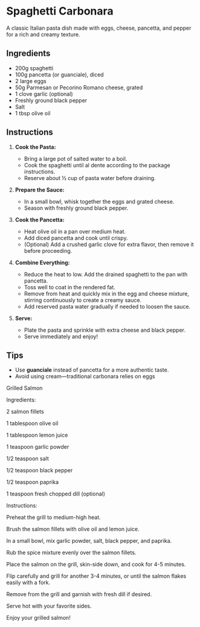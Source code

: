 # Spaghetti Carbonara  

A classic Italian pasta dish made with eggs, cheese, pancetta, and pepper for a rich and creamy texture.  

## Ingredients  

- 200g spaghetti  
- 100g pancetta (or guanciale), diced  
- 2 large eggs  
- 50g Parmesan or Pecorino Romano cheese, grated  
- 1 clove garlic (optional)  
- Freshly ground black pepper  
- Salt  
- 1 tbsp olive oil  

## Instructions  

1. **Cook the Pasta:**  
   - Bring a large pot of salted water to a boil.  
   - Cook the spaghetti until al dente according to the package instructions.  
   - Reserve about ½ cup of pasta water before draining.  

2. **Prepare the Sauce:**  
   - In a small bowl, whisk together the eggs and grated cheese.  
   - Season with freshly ground black pepper.  

3. **Cook the Pancetta:**  
   - Heat olive oil in a pan over medium heat.  
   - Add diced pancetta and cook until crispy.  
   - (Optional) Add a crushed garlic clove for extra flavor, then remove it before proceeding.  

4. **Combine Everything:**  
   - Reduce the heat to low. Add the drained spaghetti to the pan with pancetta.  
   - Toss well to coat in the rendered fat.  
   - Remove from heat and quickly mix in the egg and cheese mixture, stirring continuously to create a creamy sauce.  
   - Add reserved pasta water gradually if needed to loosen the sauce.  

5. **Serve:**  
   - Plate the pasta and sprinkle with extra cheese and black pepper.  
   - Serve immediately and enjoy!  

## Tips  

- Use **guanciale** instead of pancetta for a more authentic taste.  
- Avoid using cream—traditional carbonara relies on eggs


Grilled Salmon

Ingredients:

2 salmon fillets

1 tablespoon olive oil

1 tablespoon lemon juice

1 teaspoon garlic powder

1/2 teaspoon salt

1/2 teaspoon black pepper

1/2 teaspoon paprika

1 teaspoon fresh chopped dill (optional)

Instructions:

Preheat the grill to medium-high heat.

Brush the salmon fillets with olive oil and lemon juice.

In a small bowl, mix garlic powder, salt, black pepper, and paprika.

Rub the spice mixture evenly over the salmon fillets.

Place the salmon on the grill, skin-side down, and cook for 4-5 minutes.

Flip carefully and grill for another 3-4 minutes, or until the salmon flakes easily with a fork.

Remove from the grill and garnish with fresh dill if desired.

Serve hot with your favorite sides.

Enjoy your grilled salmon!